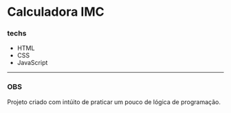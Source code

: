 # Calculadora IMC
### techs
- HTML
- CSS
- JavaScript
------------

### OBS
Projeto criado com intúito de praticar um pouco de lógica de programação.



